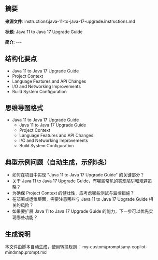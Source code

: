 ## 摘要

**来源文件**: instructions\java-11-to-java-17-upgrade.instructions.md

**标题**: Java 11 to Java 17 Upgrade Guide

**简介**: ---

## 结构化要点

- Java 11 to Java 17 Upgrade Guide
- Project Context
- Language Features and API Changes
- I/O and Networking Improvements
- Build System Configuration

## 思维导图格式

- Java 11 to Java 17 Upgrade Guide
  - Java 11 to Java 17 Upgrade Guide
  - Project Context
  - Language Features and API Changes
  - I/O and Networking Improvements
  - Build System Configuration

## 典型示例问题（自动生成，示例5条）

- 如何在项目中实现 "Java 11 to Java 17 Upgrade Guide" 的关键部分？
- 关于 Java 11 to Java 17 Upgrade Guide，有哪些常见的实现陷阱和规避策略？
- 为确保 Project Context 的健壮性，应考虑哪些测试与监控措施？
- 在部署或运维层面，需要注意哪些与 Java 11 to Java 17 Upgrade Guide 相关的风险？
- 如果要扩展 Java 11 to Java 17 Upgrade Guide 的能力，下一步可以优先实现哪些功能？

## 生成说明

本文件由脚本自动生成，使用转换规则： my-custom\prompts\my-copilot-mindmap.prompt.md
